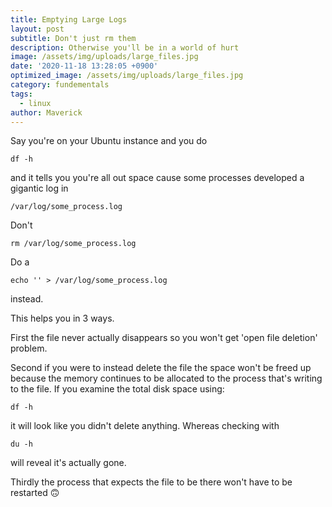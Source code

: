 ```yaml
---
title: Emptying Large Logs
layout: post
subtitle: Don't just rm them
description: Otherwise you'll be in a world of hurt
image: /assets/img/uploads/large_files.jpg
date: '2020-11-18 13:28:05 +0900'
optimized_image: /assets/img/uploads/large_files.jpg
category: fundementals
tags:
  - linux
author: Maverick
---
```


Say you're on your Ubuntu instance and you do

```
df -h
```

and it tells you you're all out space cause some processes developed a gigantic log in

```
/var/log/some_process.log
```

Don't

```
rm /var/log/some_process.log
```

Do a

```
echo '' > /var/log/some_process.log
```

instead. 

This helps you in 3 ways.

First the file never actually disappears so you won't get 'open file deletion' problem. 

Second if you were to instead delete the file the space won't be freed up because the memory continues to be allocated to the process that's writing to the file. If you examine the total disk space using:

```
df -h
```

it will look like you didn't delete anything. Whereas checking with

```
du -h
```

will reveal it's actually gone. 

Thirdly the process that expects the file to be there won't have to be restarted 🙃
